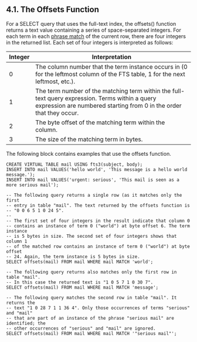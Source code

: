 ## 4\.1\. The Offsets Function



 For a SELECT query that uses the full\-text index, the offsets() function
 returns a text value containing a series of space\-separated integers. For
 each term in each [phrase match](#matchable) of the current row,
 there are four integers in the returned list. Each set of four integers is
 interpreted as follows:





| Integer | Interpretation |
| --- | --- |
| 0 | The column number that the term instance occurs in (0 for the  leftmost column of the FTS table, 1 for the next leftmost, etc.). |
| 1 | The term number of the matching term within the full\-text query  expression. Terms within a query expression are numbered starting  from 0 in the order that they occur. |
| 2 | The byte offset of the matching term within the column. |
| 3 | The size of the matching term in bytes. |



 The following block contains examples that use the offsets function.




```
CREATE VIRTUAL TABLE mail USING fts3(subject, body);
INSERT INTO mail VALUES('hello world', 'This message is a hello world message.');
INSERT INTO mail VALUES('urgent: serious', 'This mail is seen as a more serious mail');

-- The following query returns a single row (as it matches only the first
-- entry in table "mail". The text returned by the offsets function is
-- "0 0 6 5 1 0 24 5".
--
-- The first set of four integers in the result indicate that column 0
-- contains an instance of term 0 ("world") at byte offset 6. The term instance
-- is 5 bytes in size. The second set of four integers shows that column 1
-- of the matched row contains an instance of term 0 ("world") at byte offset
-- 24. Again, the term instance is 5 bytes in size.
SELECT offsets(mail) FROM mail WHERE mail MATCH 'world';

-- The following query returns also matches only the first row in table "mail".
-- In this case the returned text is "1 0 5 7 1 0 30 7".
SELECT offsets(mail) FROM mail WHERE mail MATCH 'message';

-- The following query matches the second row in table "mail". It returns the
-- text "1 0 28 7 1 1 36 4". Only those occurrences of terms "serious" and "mail"
-- that are part of an instance of the phrase "serious mail" are identified; the
-- other occurrences of "serious" and "mail" are ignored.
SELECT offsets(mail) FROM mail WHERE mail MATCH '"serious mail"';

```


